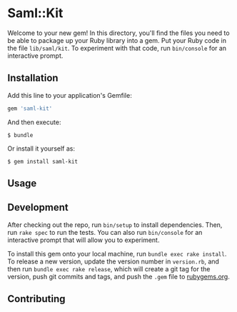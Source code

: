 # Saml::Kit

Welcome to your new gem! In this directory, you'll find the files you need to be able to package up your Ruby library into a gem. 
Put your Ruby code in the file `lib/saml/kit`. To experiment with that code, run `bin/console` for an interactive prompt.

## Installation

Add this line to your application's Gemfile:

```ruby
gem 'saml-kit'
```

And then execute:

    $ bundle

Or install it yourself as:

    $ gem install saml-kit

## Usage


## Development

After checking out the repo, run `bin/setup` to install dependencies. Then, run `rake spec` to run the tests. You can also run `bin/console` for an interactive prompt that will allow you to experiment.

To install this gem onto your local machine, run `bundle exec rake install`. To release a new version, update the version number in `version.rb`, and then run `bundle exec rake release`, which will create a git tag for the version, push git commits and tags, and push the `.gem` file to [rubygems.org](https://rubygems.org).

## Contributing

Bug reports and pull requests are welcome on GitHub at https://github.com/mokhan/saml-kit.

## License

The gem is available as open source under the terms of the [MIT License](http://opensource.org/licenses/MIT).
